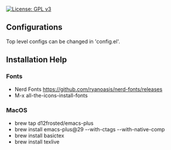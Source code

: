 [![License: GPL v3](https://img.shields.io/badge/License-GPLv3-blue.svg)](https://www.gnu.org/licenses/gpl-3.0)

## Configurations
Top level configs can be changed in 'config.el'.

## Installation Help
### Fonts
- Nerd Fonts
https://github.com/ryanoasis/nerd-fonts/releases
- M-x all-the-icons-install-fonts

### MacOS
- brew tap d12frosted/emacs-plus
- brew install emacs-plus@29 --with-ctags --with-native-comp
- brew install basictex
- brew install texlive
